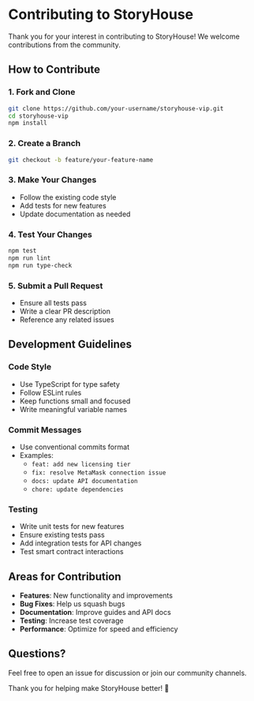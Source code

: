 # Contributing to StoryHouse

Thank you for your interest in contributing to StoryHouse! We welcome contributions from the community.

## How to Contribute

### 1. Fork and Clone
```bash
git clone https://github.com/your-username/storyhouse-vip.git
cd storyhouse-vip
npm install
```

### 2. Create a Branch
```bash
git checkout -b feature/your-feature-name
```

### 3. Make Your Changes
- Follow the existing code style
- Add tests for new features
- Update documentation as needed

### 4. Test Your Changes
```bash
npm test
npm run lint
npm run type-check
```

### 5. Submit a Pull Request
- Ensure all tests pass
- Write a clear PR description
- Reference any related issues

## Development Guidelines

### Code Style
- Use TypeScript for type safety
- Follow ESLint rules
- Keep functions small and focused
- Write meaningful variable names

### Commit Messages
- Use conventional commits format
- Examples:
  - `feat: add new licensing tier`
  - `fix: resolve MetaMask connection issue`
  - `docs: update API documentation`
  - `chore: update dependencies`

### Testing
- Write unit tests for new features
- Ensure existing tests pass
- Add integration tests for API changes
- Test smart contract interactions

## Areas for Contribution

- **Features**: New functionality and improvements
- **Bug Fixes**: Help us squash bugs
- **Documentation**: Improve guides and API docs
- **Testing**: Increase test coverage
- **Performance**: Optimize for speed and efficiency

## Questions?

Feel free to open an issue for discussion or join our community channels.

Thank you for helping make StoryHouse better! 🚀